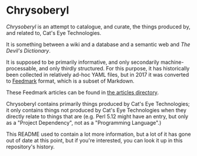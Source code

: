 Chrysoberyl
===========

*Chrysoberyl* is an attempt to catalogue, and curate, the things produced
by, and related to, Cat's Eye Technologies.

It is something between a wiki and a database and a semantic web and
_The Devil's Dictionary_.

It is supposed to be primarily informative, and only secondarily machine-
processable, and only thirdly structured.  For this purpose, it has
historically been collected in relatively ad-hoc YAML files, but in 2017
it was converted to [Feedmark][] format, which is a subset of Markdown.

These Feedmark articles can be found in [the articles directory](articles/).

Chrysoberyl contains primarily things produced by Cat's Eye Technologies;
it only contains things not produced by Cat's Eye Technologies when they
directly relate to things that are (e.g. Perl 5.12 might have an entry,
but only as a "Project Dependency", not as a "Programming Language".)

This README used to contain a lot more information, but a lot of it has
gone out of date at this point, but if you're interested, you can look
it up in this repository's history.

[Feedmark]: http://catseye.tc/node/Feedmark
